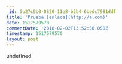 ```yaml
---
_id: 5b27c9b0-0820-11e8-b2b4-6bedc7981ddf
title: 'Prueba [enlace](http://a.com)'
date: 1517579570
commentDate: '2018-02-02T13:52:50.058Z'
timestamp: 1517579570
layout: post
---
```

undefined
